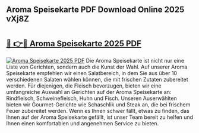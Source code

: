 ## Aroma Speisekarte PDF Download Online 2025 vXj8Z

# <h2><a href="http://gccoz1.nevu.top/?p=Aroma+Speisekarte">🔗 👉🔴 Aroma Speisekarte 2025 PDF</a></h2>

[![Aroma Speisekarte 2025 PDF](https://i.imgur.com/dBaPXMq.png)](http://gccoz1.nevu.top/?p=Aroma+Speisekarte)
Die Aroma Speisekarte ist nicht nur eine Liste von Gerichten, sondern auch die Kunst der Wahl. Auf unserer Aroma Speisekarte empfehlen wir einen Salatbereich, in dem Sie aus über 10 verschiedenen Salaten wählen können, die mit frischen Zutaten zubereitet werden. Für diejenigen, die Fleisch bevorzugen, bieten wir eine umfangreiche Auswahl an Gerichten auf der Aroma Speisekarte an: Rindfleisch, Schweinefleisch, Huhn und Fisch. Unseren Auserwählten bieten wir Gourmet-Gerichte wie Schaschlik und Steak an, die bei frischem Feuer zubereitet werden. Wenn es Ihnen schwer fällt, etwas zu finden, das Ihnen auf der Aroma Speisekarte gefällt, ist unser Team bereit zu helfen und Ihnen einen komfortablen und angenehmen Service zu bieten.
